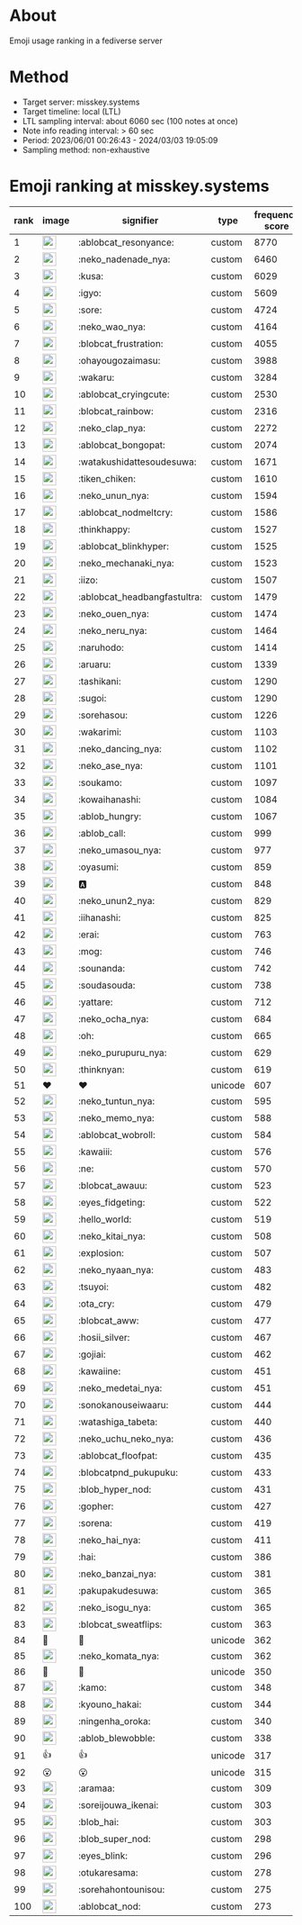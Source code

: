 # About
Emoji usage ranking in a fediverse server

# Method
- Target server: misskey.systems
- Target timeline: local (LTL)
- LTL sampling interval: about 6060 sec (100 notes at once)
- Note info reading interval: > 60 sec
- Period: 2023/06/01 00:26:43 - 2024/03/03 19:05:09 
- Sampling method: non-exhaustive

# Emoji ranking at misskey.systems

|rank|image|signifier|type|frequency score|
|----|----|----|----|----|
|1|<img height="24" src="https://misskey.systems/emoji/ablobcat_resonyance.webp">|:ablobcat_resonyance:|custom|8770|
|2|<img height="24" src="https://misskey.systems/emoji/neko_nadenade_nya.webp">|:neko_nadenade_nya:|custom|6460|
|3|<img height="24" src="https://misskey.systems/emoji/kusa.webp">|:kusa:|custom|6029|
|4|<img height="24" src="https://misskey.systems/emoji/igyo.webp">|:igyo:|custom|5609|
|5|<img height="24" src="https://misskey.systems/emoji/sore.webp">|:sore:|custom|4724|
|6|<img height="24" src="https://misskey.systems/emoji/neko_wao_nya.webp">|:neko_wao_nya:|custom|4164|
|7|<img height="24" src="https://misskey.systems/emoji/blobcat_frustration.webp">|:blobcat_frustration:|custom|4055|
|8|<img height="24" src="https://misskey.systems/emoji/ohayougozaimasu.webp">|:ohayougozaimasu:|custom|3988|
|9|<img height="24" src="https://misskey.systems/emoji/wakaru.webp">|:wakaru:|custom|3284|
|10|<img height="24" src="https://misskey.systems/emoji/ablobcat_cryingcute.webp">|:ablobcat_cryingcute:|custom|2530|
|11|<img height="24" src="https://misskey.systems/emoji/blobcat_rainbow.webp">|:blobcat_rainbow:|custom|2316|
|12|<img height="24" src="https://misskey.systems/emoji/neko_clap_nya.webp">|:neko_clap_nya:|custom|2272|
|13|<img height="24" src="https://misskey.systems/emoji/ablobcat_bongopat.webp">|:ablobcat_bongopat:|custom|2074|
|14|<img height="24" src="https://misskey.systems/emoji/watakushidattesoudesuwa.webp">|:watakushidattesoudesuwa:|custom|1671|
|15|<img height="24" src="https://misskey.systems/emoji/tiken_chiken.webp">|:tiken_chiken:|custom|1610|
|16|<img height="24" src="https://misskey.systems/emoji/neko_unun_nya.webp">|:neko_unun_nya:|custom|1594|
|17|<img height="24" src="https://misskey.systems/emoji/ablobcat_nodmeltcry.webp">|:ablobcat_nodmeltcry:|custom|1586|
|18|<img height="24" src="https://misskey.systems/emoji/thinkhappy.webp">|:thinkhappy:|custom|1527|
|19|<img height="24" src="https://misskey.systems/emoji/ablobcat_blinkhyper.webp">|:ablobcat_blinkhyper:|custom|1525|
|20|<img height="24" src="https://misskey.systems/emoji/neko_mechanaki_nya.webp">|:neko_mechanaki_nya:|custom|1523|
|21|<img height="24" src="https://misskey.systems/emoji/iizo.webp">|:iizo:|custom|1507|
|22|<img height="24" src="https://misskey.systems/emoji/ablobcat_headbangfastultra.webp">|:ablobcat_headbangfastultra:|custom|1479|
|23|<img height="24" src="https://misskey.systems/emoji/neko_ouen_nya.webp">|:neko_ouen_nya:|custom|1474|
|24|<img height="24" src="https://misskey.systems/emoji/neko_neru_nya.webp">|:neko_neru_nya:|custom|1464|
|25|<img height="24" src="https://misskey.systems/emoji/naruhodo.webp">|:naruhodo:|custom|1414|
|26|<img height="24" src="https://misskey.systems/emoji/aruaru.webp">|:aruaru:|custom|1339|
|27|<img height="24" src="https://misskey.systems/emoji/tashikani.webp">|:tashikani:|custom|1290|
|28|<img height="24" src="https://misskey.systems/emoji/sugoi.webp">|:sugoi:|custom|1290|
|29|<img height="24" src="https://misskey.systems/emoji/sorehasou.webp">|:sorehasou:|custom|1226|
|30|<img height="24" src="https://misskey.systems/emoji/wakarimi.webp">|:wakarimi:|custom|1103|
|31|<img height="24" src="https://misskey.systems/emoji/neko_dancing_nya.webp">|:neko_dancing_nya:|custom|1102|
|32|<img height="24" src="https://misskey.systems/emoji/neko_ase_nya.webp">|:neko_ase_nya:|custom|1101|
|33|<img height="24" src="https://misskey.systems/emoji/soukamo.webp">|:soukamo:|custom|1097|
|34|<img height="24" src="https://misskey.systems/emoji/kowaihanashi.webp">|:kowaihanashi:|custom|1084|
|35|<img height="24" src="https://misskey.systems/emoji/ablob_hungry.webp">|:ablob_hungry:|custom|1067|
|36|<img height="24" src="https://misskey.systems/emoji/ablob_call.webp">|:ablob_call:|custom|999|
|37|<img height="24" src="https://misskey.systems/emoji/neko_umasou_nya.webp">|:neko_umasou_nya:|custom|977|
|38|<img height="24" src="https://misskey.systems/emoji/oyasumi.webp">|:oyasumi:|custom|859|
|39|<img height="24" src="https://misskey.systems/emoji/a.webp">|:a:|custom|848|
|40|<img height="24" src="https://misskey.systems/emoji/neko_unun2_nya.webp">|:neko_unun2_nya:|custom|829|
|41|<img height="24" src="https://misskey.systems/emoji/iihanashi.webp">|:iihanashi:|custom|825|
|42|<img height="24" src="https://misskey.systems/emoji/erai.webp">|:erai:|custom|763|
|43|<img height="24" src="https://misskey.systems/emoji/mog.webp">|:mog:|custom|746|
|44|<img height="24" src="https://misskey.systems/emoji/sounanda.webp">|:sounanda:|custom|742|
|45|<img height="24" src="https://misskey.systems/emoji/soudasouda.webp">|:soudasouda:|custom|738|
|46|<img height="24" src="https://misskey.systems/emoji/yattare.webp">|:yattare:|custom|712|
|47|<img height="24" src="https://misskey.systems/emoji/neko_ocha_nya.webp">|:neko_ocha_nya:|custom|684|
|48|<img height="24" src="https://misskey.systems/emoji/oh.webp">|:oh:|custom|665|
|49|<img height="24" src="https://misskey.systems/emoji/neko_purupuru_nya.webp">|:neko_purupuru_nya:|custom|629|
|50|<img height="24" src="https://misskey.systems/emoji/thinknyan.webp">|:thinknyan:|custom|619|
|51|❤|❤|unicode|607|
|52|<img height="24" src="https://misskey.systems/emoji/neko_tuntun_nya.webp">|:neko_tuntun_nya:|custom|595|
|53|<img height="24" src="https://misskey.systems/emoji/neko_memo_nya.webp">|:neko_memo_nya:|custom|588|
|54|<img height="24" src="https://misskey.systems/emoji/ablobcat_wobroll.webp">|:ablobcat_wobroll:|custom|584|
|55|<img height="24" src="https://misskey.systems/emoji/kawaiii.webp">|:kawaiii:|custom|576|
|56|<img height="24" src="https://misskey.systems/emoji/ne.webp">|:ne:|custom|570|
|57|<img height="24" src="https://misskey.systems/emoji/blobcat_awauu.webp">|:blobcat_awauu:|custom|523|
|58|<img height="24" src="https://misskey.systems/emoji/eyes_fidgeting.webp">|:eyes_fidgeting:|custom|522|
|59|<img height="24" src="https://misskey.systems/emoji/hello_world.webp">|:hello_world:|custom|519|
|60|<img height="24" src="https://misskey.systems/emoji/neko_kitai_nya.webp">|:neko_kitai_nya:|custom|508|
|61|<img height="24" src="https://misskey.systems/emoji/explosion.webp">|:explosion:|custom|507|
|62|<img height="24" src="https://misskey.systems/emoji/neko_nyaan_nya.webp">|:neko_nyaan_nya:|custom|483|
|63|<img height="24" src="https://misskey.systems/emoji/tsuyoi.webp">|:tsuyoi:|custom|482|
|64|<img height="24" src="https://misskey.systems/emoji/ota_cry.webp">|:ota_cry:|custom|479|
|65|<img height="24" src="https://misskey.systems/emoji/blobcat_aww.webp">|:blobcat_aww:|custom|477|
|66|<img height="24" src="https://misskey.systems/emoji/hosii_silver.webp">|:hosii_silver:|custom|467|
|67|<img height="24" src="https://misskey.systems/emoji/gojiai.webp">|:gojiai:|custom|462|
|68|<img height="24" src="https://misskey.systems/emoji/kawaiine.webp">|:kawaiine:|custom|451|
|69|<img height="24" src="https://misskey.systems/emoji/neko_medetai_nya.webp">|:neko_medetai_nya:|custom|451|
|70|<img height="24" src="https://misskey.systems/emoji/sonokanouseiwaaru.webp">|:sonokanouseiwaaru:|custom|444|
|71|<img height="24" src="https://misskey.systems/emoji/watashiga_tabeta.webp">|:watashiga_tabeta:|custom|440|
|72|<img height="24" src="https://misskey.systems/emoji/neko_uchu_neko_nya.webp">|:neko_uchu_neko_nya:|custom|436|
|73|<img height="24" src="https://misskey.systems/emoji/ablobcat_floofpat.webp">|:ablobcat_floofpat:|custom|435|
|74|<img height="24" src="https://misskey.systems/emoji/blobcatpnd_pukupuku.webp">|:blobcatpnd_pukupuku:|custom|433|
|75|<img height="24" src="https://misskey.systems/emoji/blob_hyper_nod.webp">|:blob_hyper_nod:|custom|431|
|76|<img height="24" src="https://misskey.systems/emoji/gopher.webp">|:gopher:|custom|427|
|77|<img height="24" src="https://misskey.systems/emoji/sorena.webp">|:sorena:|custom|419|
|78|<img height="24" src="https://misskey.systems/emoji/neko_hai_nya.webp">|:neko_hai_nya:|custom|411|
|79|<img height="24" src="https://misskey.systems/emoji/hai.webp">|:hai:|custom|386|
|80|<img height="24" src="https://misskey.systems/emoji/neko_banzai_nya.webp">|:neko_banzai_nya:|custom|381|
|81|<img height="24" src="https://misskey.systems/emoji/pakupakudesuwa.webp">|:pakupakudesuwa:|custom|365|
|82|<img height="24" src="https://misskey.systems/emoji/neko_isogu_nya.webp">|:neko_isogu_nya:|custom|365|
|83|<img height="24" src="https://misskey.systems/emoji/blobcat_sweatflips.webp">|:blobcat_sweatflips:|custom|363|
|84|🎉|🎉|unicode|362|
|85|<img height="24" src="https://misskey.systems/emoji/neko_komata_nya.webp">|:neko_komata_nya:|custom|362|
|86|🍗|🍗|unicode|350|
|87|<img height="24" src="https://misskey.systems/emoji/kamo.webp">|:kamo:|custom|348|
|88|<img height="24" src="https://misskey.systems/emoji/kyouno_hakai.webp">|:kyouno_hakai:|custom|344|
|89|<img height="24" src="https://misskey.systems/emoji/ningenha_oroka.webp">|:ningenha_oroka:|custom|340|
|90|<img height="24" src="https://misskey.systems/emoji/ablob_blewobble.webp">|:ablob_blewobble:|custom|338|
|91|👍|👍|unicode|317|
|92|😮|😮|unicode|315|
|93|<img height="24" src="https://misskey.systems/emoji/aramaa.webp">|:aramaa:|custom|309|
|94|<img height="24" src="https://misskey.systems/emoji/soreijouwa_ikenai.webp">|:soreijouwa_ikenai:|custom|303|
|95|<img height="24" src="https://misskey.systems/emoji/blob_hai.webp">|:blob_hai:|custom|303|
|96|<img height="24" src="https://misskey.systems/emoji/blob_super_nod.webp">|:blob_super_nod:|custom|298|
|97|<img height="24" src="https://misskey.systems/emoji/eyes_blink.webp">|:eyes_blink:|custom|296|
|98|<img height="24" src="https://misskey.systems/emoji/otukaresama.webp">|:otukaresama:|custom|278|
|99|<img height="24" src="https://misskey.systems/emoji/sorehahontounisou.webp">|:sorehahontounisou:|custom|275|
|100|<img height="24" src="https://misskey.systems/emoji/ablobcat_nod.webp">|:ablobcat_nod:|custom|273|
